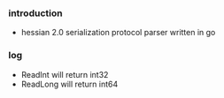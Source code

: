 ### introduction
- hessian 2.0 serialization protocol parser written in go

### log
- ReadInt will return int32
- ReadLong will return int64